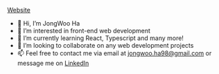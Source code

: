 [Website](https://jongwooha.netlify.app/)

- 👋 Hi, I’m JongWoo Ha
- 👀 I’m interested in front-end web development
- 🌱 I’m currently learning React, Typescript and many more!
- 💞️ I’m looking to collaborate on any web development projects
- 📫 Feel free to contact me via email at jongwoo.ha98@gmail.com or message me on [LinkedIn](https://www.linkedin.com/in/jongwooha)

<!---
jongwooha98/jongwooha98 is a ✨ special ✨ repository because its `README.md` (this file) appears on your GitHub profile.
You can click the Preview link to take a look at your changes.
--->

